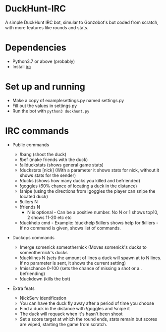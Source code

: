 # DuckHunt-IRC
A simple DuckHunt IRC bot, simular to Gonzobot's but coded from scratch, with more features like rounds and stats.

# Dependencies
 * Python3.7 or above (probably)
 * Install [irc](https://pypi.org/project/irc/)

# Set up and running

- Make a copy of examplesettings.py named settings.py
- Fill out the values in settings.py
- Run the bot with ```python3 duckhunt.py```

# IRC commands

- Public commands
  - !bang (shoot the duck)
  - !bef (make friends with the duck)
  - !allduckstats (shows general game stats)
  - !duckstats [nick] (With a parameter it shows stats for nick, without it shows stats for the sender)
  - !ducks (shows how many ducks you killed and befriended)
  - !goggles (60% chance of locating a duck in the distance)
  - !snipe (using the directions from !goggles the player can snipe the located duck)
  - !killers N
  - !friends N
    - N is optional - Can be a positive number. No N or 1 shows top10, 2 shows 11-20 etc etc
  - !duckhelp cmd - Example: !duckhelp !killers shows help for !killers - If no command is given, shows list of commands.
- Duckops commands
  - !merge somenick someothernick (Moves somenick's ducks to someothernick's ducks
  - !ducklines N  (sets the amount of lines a duck will spawn at to N lines. If no parameter is sent, it shows the current setting)
  - !misschance 0-100 (sets the chance of missing a shot or a.. befriending)
  - !duckdown (kills the bot)

- Extra feats
  - NickServ identification
  - You can have the duck fly away after a period of time you choose
  - Find a duck in the distance with !goggles and !snipe it 
  - The duck will requack when it's hasn't been shoot
  - Set a score target at which the round ends, stats remain but scores are wiped, starting the game from scratch.
